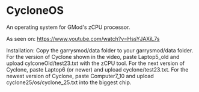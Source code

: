 # CycloneOS
An operating system for GMod's zCPU processor.

As seen on:
https://www.youtube.com/watch?v=HssYJAXiL7s

Installation:
Copy the garrysmod/data folder to your garrysmod/data folder.
For the version of Cyclone shown in the video, paste Laptop5_old and upload cylconeOld/test23.txt with the zCPU tool.
For the next version of Cyclone, paste Laptop6 (or newer) and upload cyclone/test23.txt.
For the newest version of Cyclone, paste Computer7_10 and upload cyclone25/os/cyclone_25.txt into the biggest chip.
